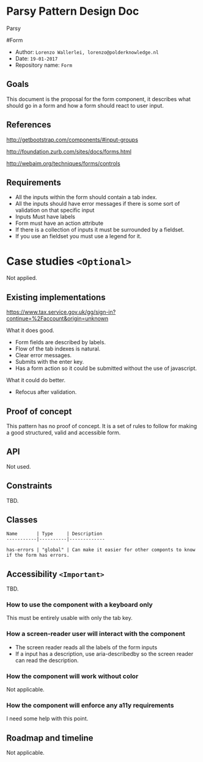 # Parsy Pattern Design Doc

Parsy

#Form

* Author: `Lorenzo Wallerlei, lorenzo@polderknowledge.nl`
* Date: `19-01-2017`
* Repository name: `Form`

## Goals

This document is the proposal for the form component, it describes what should go in a form and how a form should react 
to user input.

## References

http://getbootstrap.com/components/#input-groups

http://foundation.zurb.com/sites/docs/forms.html

http://webaim.org/techniques/forms/controls

## Requirements

- All the inputs within the form should contain a tab index.
- All the inputs should have error messages if there is some sort of validation on that specific input
- Inputs Must have labels
- Form must have an action attribute
- If there is a collection of inputs it must be surrounded by a fieldset.
- If you use an fieldset you must use a legend for it.

# Case studies `<Optional>`

Not applied.

## Existing implementations

https://www.tax.service.gov.uk/gg/sign-in?continue=%2Faccount&origin=unknown

What it does good.
- Form fields are described by labels.
- Flow of the tab indexes is natural.
- Clear error messages.
- Submits with the enter key.
- Has a form action so it could be submitted without the use of javascript.

What it could do better.
- Refocus after validation.

## Proof of concept

This pattern has no proof of concept. It is a set of rules to follow for making a good structured, valid and accessible
form.

## API

Not used.

## Constraints

TBD.

## Classes

    Name       | Type     | Description
    -----------|----------|-------------

    has-errors | "global" | Can make it easier for other componts to know if the form has errors.


## Accessibility `<Important>`

TBD.

### How to use the component with a keyboard only

This must be entirely usable with only the tab key.

### How a screen-reader user will interact with the component

- The screen reader reads all the labels of the form inputs
- If a input has a description, use aria-describedby so the screen reader can read the description.

### How the component will work without color

Not applicable.

### How the component will enforce any a11y requirements

I need some help with this point.

## Roadmap and timeline

Not applicable.

[this article]: https://www.polymer-project.org/0.5/articles/accessible-web-components.html
[Daltonize]: https://chrome.google.com/webstore/detail/chrome-daltonize/efeladnkafmoofnbagdbfaieabmejfcf
[SEE]: https://chrome.google.com/webstore/detail/see/dkihcccbkkakkbpikjmpnbamkgbjfdcn
[WAI-ARIA Authoring Practices doc]: https://www.polymer-project.org/0.5/articles/accessible-web-components.html
[codepen]: https://codepen.io